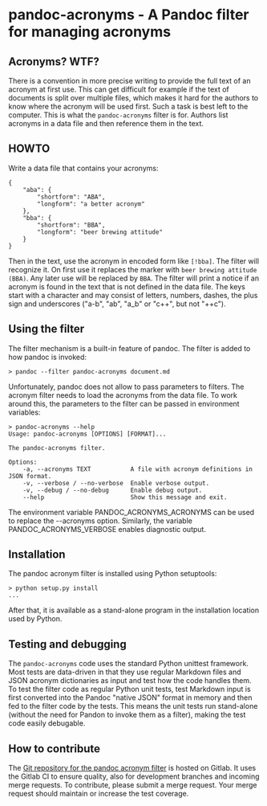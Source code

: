 # pandoc-acronyms - A Pandoc filter for managing acronyms

## Acronyms? WTF?

There is a convention in more precise writing to provide the full text
of an acronym at first use. This can get difficult for example if the
text of documents is split over multiple files, which makes it hard
for the authors to know where the acronym will be used first. Such a
task is best left to the computer. This is what the `pandoc-acronyms`
filter is for. Authors list acronyms in a data file and then reference
them in the text.

## HOWTO

Write a data file that contains your acronyms:

    {
		"aba": {
			"shortform": "ABA",
			"longform": "a better acronym"
		},
		"bba": {
			"shortform": "BBA",
			"longform": "beer brewing attitude"
		}
	}

Then in the text, use the acronym in encoded form like `[!bba]`. The
filter will recognize it. On first use it replaces the marker with
`beer brewing attitude (BBA)`.  Any later use will be replaced by
`BBA`. The filter will print a notice if an acronym is found in the
text that is not defined in the data file. The keys start with a
character and may consist of letters, numbers, dashes, the plus sign
and underscores ("a-b", "ab", "a_b" or "c++", but not "++c").

## Using the filter

The filter mechanism is a built-in feature of pandoc. The filter is
added to how pandoc is invoked:

	> pandoc --filter pandoc-acronyms document.md

Unfortunately, pandoc does not allow to pass parameters to filters. The
acronym filter needs to load the acronyms from the data file. To work
around this, the parameters to the filter can be passed in environment
variables:

	> pandoc-acronyms --help
	Usage: pandoc-acronyms [OPTIONS] [FORMAT]...

	The pandoc-acronyms filter.

	Options:
		-a, --acronyms TEXT           A file with acronym definitions in JSON format.
		-v, --verbose / --no-verbose  Enable verbose output.
		-v, --debug / --no-debug      Enable debug output.
		--help                        Show this message and exit.

The environment variable PANDOC_ACRONYMS_ACRONYMS can be used to
replace the --acronyms option. Similarly, the variable
PANDOC_ACRONYMS_VERBOSE enables diagnostic output.

## Installation

The pandoc acronym filter is installed using Python setuptools:

	> python setup.py install
	...

After that, it is available as a stand-alone program in the
installation location used by Python.

## Testing and debugging

The `pandoc-acronyms` code uses the standard Python unittest
framework. Most tests are data-driven in that they use regular
Markdown files and JSON acronym dictionaries as input and test how the
code handles them. To test the filter code as regular Python unit
tests, test Markdown input is first converted into the Pandoc "native
JSON" format in memory and then fed to the filter code by the
tests. This means the unit tests run stand-alone (without the need for
Pandon to invoke them as a filter), making the test code easily
debugable.

## How to contribute

The [Git repository for the pandoc acronym filter](https://gitlab.com/mirkoboehm/pandoc-acronyms)
is hosted on Gitlab. It uses the Gitlab CI
to ensure quality, also for development branches and incoming merge
requests. To contribute, please submit a merge request. Your merge
request should maintain or increase the test coverage.

